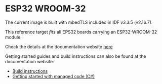 # ESP32 WROOM-32

The current image is built with mbedTLS included in IDF v3.3.5 (v2.16.7).

This reference target _fits_ all EPS32 boards carrying an ESP32-WROOM-32 module.

Check the details at the documentation website [here](http://docs.nanoframework.net/content/reference-targets/esp32-wroom-32.html)

Getting started guides and build instructions can also be found at the documentation website:

- [Build instructions](https://docs.nanoframework.net/content/esp32/build_ESP32_libraries.html)
- [Getting started with managed code (C#)](https://docs.nanoframework.net/content/getting-started-guides/getting-started-managed.html)
